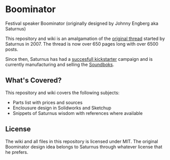 # Boominator

Festival speaker Boominator (originally designed by Johnny Engberg aka Saturnus)

This repository and wiki is an amalgamation of the [original thread](http://www.diyaudio.com/forums/class-d/104402-boominator-another-stab-ultimate-party-machine.html)
started by Saturnus in 2007. The thread is now over 650 pages long with over 6500 posts.

Since then, Saturnus has had a [succesfull kickstarter](https://www.kickstarter.com/projects/554939252/soundboks-the-loudest-battery-powered-speaker)
campaign and is currently manufacturing and selling the [Soundboks](https://soundboks.com/).

## What's Covered?

This repository and wiki covers the following subjects:

* Parts list with prices and sources
* Enclousure design in Solidworks and Sketchup
* Snippets of Saturnus wisdom with references where available

## License

The wiki and all files in this repository is licensed under MIT. The original Boominator design idea belongs to Saturnus
through whatever license that he prefers.
